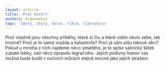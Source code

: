 ```yaml
---
layout: article
title: 'Proč horor?'
authors: Argonantus
tags: 'žánry, styly, horor, fikce, literatura'
---
```


Proč vlastně jsou všechny příběhy, které si čtu
a které vidím okolo sebe, tak hrozné? Proč je
to samá vražda a katastrofa? Proč já sám píšu
takové věci? Pokud u mnoha z nich najdeme
něco veselého, je to spíše satirický škleb zubaté
lebky, než něco opravdu legračního. Jejich
podivný humor vás možná bude budit v nočních
můrách stejně mocně jako jejich strašení.
